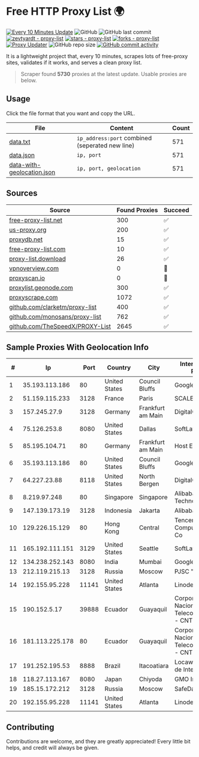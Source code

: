 
# Free HTTP Proxy List 🌍

[![Every 10 Minutes Update](https://github.com/mertguvencli/http-proxy-list/actions/workflows/main.yml/badge.svg?branch=main)](https://github.com/mertguvencli/http-proxy-list/actions/workflows/main.yml)
![GitHub](https://img.shields.io/github/license/mertguvencli/http-proxy-list)
![GitHub last commit](https://img.shields.io/github/last-commit/mertguvencli/http-proxy-list)
[![zevtyardt - proxy-list](https://img.shields.io/static/v1?label=zevtyardt&message=proxy-list&color=blue&logo=github)](https://github.com/zevtyardt/proxy-list "Go to GitHub repo")
[![stars - proxy-list](https://img.shields.io/github/stars/zevtyardt/proxy-list?style=social)](https://github.com/zevtyardt/proxy-list)
[![forks - proxy-list](https://img.shields.io/github/forks/zevtyardt/proxy-list?style=social)](https://github.com/zevtyardt/proxy-list)
[![Proxy Updater](https://github.com/zevtyardt/proxy-list/workflows/Proxy%20Updater/badge.svg)](https://github.com/zevtyardt/proxy-list/actions?query=workflow:"Proxy+Updater")
![GitHub repo size](https://img.shields.io/github/repo-size/zevtyardt/proxy-list)
[![GitHub commit activity](https://img.shields.io/github/commit-activity/m/zevtyardt/proxy-list?logo=commits)](https://github.com/zevtyardt/proxy-list/commits/main)

It is a lightweight project that, every 10 minutes, scrapes lots of free-proxy sites, validates if it works, and serves a clean proxy list.

> Scraper found **5730** proxies at the latest update. Usable proxies are below.

## Usage

Click the file format that you want and copy the URL.

|File|Content|Count|
|----|-------|-----|
|[data.txt](https://raw.githubusercontent.com/mertguvencli/http-proxy-list/main/proxy-list/data.txt)|`ip_address:port` combined (seperated new line)|571|
|[data.json](https://raw.githubusercontent.com/mertguvencli/http-proxy-list/main/proxy-list/data.json)|`ip, port`|571|
|[data-with-geolocation.json](https://raw.githubusercontent.com/mertguvencli/http-proxy-list/main/proxy-list/data-with-geolocation.json)|`ip, port, geolocation`|571|

## Sources

|Source|Found Proxies|Succeed|
|------|-------------|-------|
|[free-proxy-list.net](https://free-proxy-list.net)|300|✅|
|[us-proxy.org](https://www.us-proxy.org)|200|✅|
|[proxydb.net](http://proxydb.net)|15|✅|
|[free-proxy-list.com](https://free-proxy-list.com/?page=&port=&type%5B%5D=http&type%5B%5D=https&up_time=0&search=Search)|10|✅|
|[proxy-list.download](https://www.proxy-list.download/HTTP)|26|✅|
|[vpnoverview.com](https://vpnoverview.com/privacy/anonymous-browsing/free-proxy-servers)|0|🚫|
|[proxyscan.io](https://www.proxyscan.io)|0|🚫|
|[proxylist.geonode.com](https://proxylist.geonode.com/api/proxy-list?limit=300&page=1&sort_by=lastChecked&sort_type=desc&protocols=http,https)|300|✅|
|[proxyscrape.com](https://api.proxyscrape.com/v2/?request=displayproxies&protocol=http&timeout=10000&country=all&ssl=all&anonymity=all)|1072|✅|
|[github.com/clarketm/proxy-list](https://raw.githubusercontent.com/clarketm/proxy-list/master/proxy-list-raw.txt)|400|✅|
|[github.com/monosans/proxy-list](https://raw.githubusercontent.com/monosans/proxy-list/main/proxies/http.txt)|762|✅|
|[github.com/TheSpeedX/PROXY-List](https://raw.githubusercontent.com/TheSpeedX/PROXY-List/master/http.txt)|2645|✅|


## Sample Proxies With Geolocation Info

|#|Ip|Port|Country|City|Internet Service Provider|
|-|--|----|-------|----|-------------------------|
|1|35.193.113.186|80|United States|Council Bluffs|Google LLC|
|2|51.159.115.233|3128|France|Paris|SCALEWAY|
|3|157.245.27.9|3128|Germany|Frankfurt am Main|DigitalOcean, LLC|
|4|75.126.253.8|8080|United States|Dallas|SoftLayer|
|5|85.195.104.71|80|Germany|Frankfurt am Main|Host Europe GmbH|
|6|35.193.113.186|80|United States|Council Bluffs|Google LLC|
|7|64.227.23.88|8118|United States|North Bergen|DigitalOcean, LLC|
|8|8.219.97.248|80|Singapore|Singapore|Alibaba (US) Technology Co., Ltd.|
|9|147.139.173.19|3128|Indonesia|Jakarta|Alibaba.com LLC|
|10|129.226.15.129|80|Hong Kong|Central|Tencent Cloud Computing (Beijing) Co|
|11|165.192.111.151|3129|United States|Seattle|SoftLayer|
|12|134.238.252.143|8080|India|Mumbai|Google LLC|
|13|212.119.215.13|3128|Russia|Moscow|PJSC "Vimpelcom"|
|14|192.155.95.228|11141|United States|Atlanta|Linode, LLC|
|15|190.152.5.17|39888|Ecuador|Guayaquil|Corporacion Nacional De Telecomunicaciones - CNT EP|
|16|181.113.225.178|80|Ecuador|Guayaquil|Corporacion Nacional De Telecomunicaciones - CNT EP|
|17|191.252.195.53|8888|Brazil|Itacoatiara|Locaweb Serviços de Internet S/A|
|18|118.27.113.167|8080|Japan|Chiyoda|GMO Internet, Inc.|
|19|185.15.172.212|3128|Russia|Moscow|SafeData LLC|
|20|192.155.95.228|11141|United States|Atlanta|Linode, LLC|



## Contributing

Contributions are welcome, and they are greatly appreciated! Every
little bit helps, and credit will always be given.

